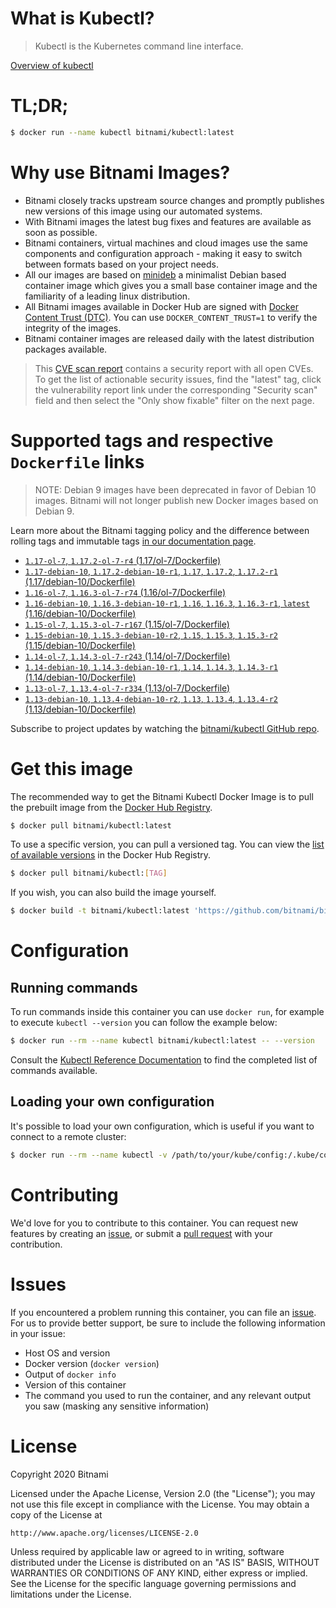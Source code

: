 
# What is Kubectl?

> Kubectl is the Kubernetes command line interface.

[Overview of kubectl](https://kubernetes.io/docs/reference/kubectl/overview/)

# TL;DR;

```bash
$ docker run --name kubectl bitnami/kubectl:latest
```

# Why use Bitnami Images?

* Bitnami closely tracks upstream source changes and promptly publishes new versions of this image using our automated systems.
* With Bitnami images the latest bug fixes and features are available as soon as possible.
* Bitnami containers, virtual machines and cloud images use the same components and configuration approach - making it easy to switch between formats based on your project needs.
* All our images are based on [minideb](https://github.com/bitnami/minideb) a minimalist Debian based container image which gives you a small base container image and the familiarity of a leading linux distribution.
* All Bitnami images available in Docker Hub are signed with [Docker Content Trust (DTC)](https://docs.docker.com/engine/security/trust/content_trust/). You can use `DOCKER_CONTENT_TRUST=1` to verify the integrity of the images.
* Bitnami container images are released daily with the latest distribution packages available.


> This [CVE scan report](https://quay.io/repository/bitnami/kubectl?tab=tags) contains a security report with all open CVEs. To get the list of actionable security issues, find the "latest" tag, click the vulnerability report link under the corresponding "Security scan" field and then select the "Only show fixable" filter on the next page.

# Supported tags and respective `Dockerfile` links

> NOTE: Debian 9 images have been deprecated in favor of Debian 10 images. Bitnami will not longer publish new Docker images based on Debian 9.

Learn more about the Bitnami tagging policy and the difference between rolling tags and immutable tags [in our documentation page](https://docs.bitnami.com/containers/how-to/understand-rolling-tags-containers/).


* [`1.17-ol-7`, `1.17.2-ol-7-r4` (1.17/ol-7/Dockerfile)](https://github.com/bitnami/bitnami-docker-kubectl/blob/1.17.2-ol-7-r4/1.17/ol-7/Dockerfile)
* [`1.17-debian-10`, `1.17.2-debian-10-r1`, `1.17`, `1.17.2`, `1.17.2-r1` (1.17/debian-10/Dockerfile)](https://github.com/bitnami/bitnami-docker-kubectl/blob/1.17.2-debian-10-r1/1.17/debian-10/Dockerfile)
* [`1.16-ol-7`, `1.16.3-ol-7-r74` (1.16/ol-7/Dockerfile)](https://github.com/bitnami/bitnami-docker-kubectl/blob/1.16.3-ol-7-r74/1.16/ol-7/Dockerfile)
* [`1.16-debian-10`, `1.16.3-debian-10-r1`, `1.16`, `1.16.3`, `1.16.3-r1`, `latest` (1.16/debian-10/Dockerfile)](https://github.com/bitnami/bitnami-docker-kubectl/blob/1.16.3-debian-10-r1/1.16/debian-10/Dockerfile)
* [`1.15-ol-7`, `1.15.3-ol-7-r167` (1.15/ol-7/Dockerfile)](https://github.com/bitnami/bitnami-docker-kubectl/blob/1.15.3-ol-7-r167/1.15/ol-7/Dockerfile)
* [`1.15-debian-10`, `1.15.3-debian-10-r2`, `1.15`, `1.15.3`, `1.15.3-r2` (1.15/debian-10/Dockerfile)](https://github.com/bitnami/bitnami-docker-kubectl/blob/1.15.3-debian-10-r2/1.15/debian-10/Dockerfile)
* [`1.14-ol-7`, `1.14.3-ol-7-r243` (1.14/ol-7/Dockerfile)](https://github.com/bitnami/bitnami-docker-kubectl/blob/1.14.3-ol-7-r243/1.14/ol-7/Dockerfile)
* [`1.14-debian-10`, `1.14.3-debian-10-r1`, `1.14`, `1.14.3`, `1.14.3-r1` (1.14/debian-10/Dockerfile)](https://github.com/bitnami/bitnami-docker-kubectl/blob/1.14.3-debian-10-r1/1.14/debian-10/Dockerfile)
* [`1.13-ol-7`, `1.13.4-ol-7-r334` (1.13/ol-7/Dockerfile)](https://github.com/bitnami/bitnami-docker-kubectl/blob/1.13.4-ol-7-r334/1.13/ol-7/Dockerfile)
* [`1.13-debian-10`, `1.13.4-debian-10-r2`, `1.13`, `1.13.4`, `1.13.4-r2` (1.13/debian-10/Dockerfile)](https://github.com/bitnami/bitnami-docker-kubectl/blob/1.13.4-debian-10-r2/1.13/debian-10/Dockerfile)

Subscribe to project updates by watching the [bitnami/kubectl GitHub repo](https://github.com/bitnami/bitnami-docker-kubectl).

# Get this image

The recommended way to get the Bitnami Kubectl Docker Image is to pull the prebuilt image from the [Docker Hub Registry](https://hub.docker.com/r/bitnami/kubectl).

```bash
$ docker pull bitnami/kubectl:latest
```

To use a specific version, you can pull a versioned tag. You can view the [list of available versions](https://hub.docker.com/r/bitnami/kubectl/tags/) in the Docker Hub Registry.

```bash
$ docker pull bitnami/kubectl:[TAG]
```

If you wish, you can also build the image yourself.

```bash
$ docker build -t bitnami/kubectl:latest 'https://github.com/bitnami/bitnami-docker-kubectl.git#master:1.16/debian-10'
```

# Configuration

## Running commands

To run commands inside this container you can use `docker run`, for example to execute `kubectl --version` you can follow the example below:

```bash
$ docker run --rm --name kubectl bitnami/kubectl:latest -- --version
```

Consult the [Kubectl Reference Documentation](https://kubernetes.io/docs/reference/generated/kubectl/kubectl-commands) to find the completed list of commands available.

## Loading your own configuration

It's possible to load your own configuration, which is useful if you want to connect to a remote cluster:

```bash
$ docker run --rm --name kubectl -v /path/to/your/kube/config:/.kube/config bitnami/kubectl:latest
```

# Contributing

We'd love for you to contribute to this container. You can request new features by creating an [issue](https://github.com/bitnami/bitnami-docker-kubectl/issues), or submit a [pull request](https://github.com/bitnami/bitnami-docker-kubectl/pulls) with your contribution.

# Issues

If you encountered a problem running this container, you can file an [issue](https://github.com/bitnami/bitnami-docker-kubectl/issues). For us to provide better support, be sure to include the following information in your issue:

- Host OS and version
- Docker version (`docker version`)
- Output of `docker info`
- Version of this container
- The command you used to run the container, and any relevant output you saw (masking any sensitive information)

# License

Copyright 2020 Bitnami

Licensed under the Apache License, Version 2.0 (the "License");
you may not use this file except in compliance with the License.
You may obtain a copy of the License at

    http://www.apache.org/licenses/LICENSE-2.0

Unless required by applicable law or agreed to in writing, software
distributed under the License is distributed on an "AS IS" BASIS,
WITHOUT WARRANTIES OR CONDITIONS OF ANY KIND, either express or implied.
See the License for the specific language governing permissions and
limitations under the License.
